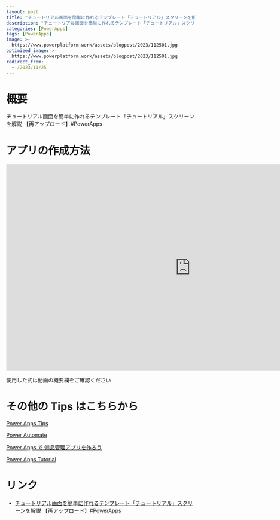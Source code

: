 ```yaml
---
layout: post
title: "チュートリアル画面を簡単に作れるテンプレート「チュートリアル」スクリーンを解説 【再アップロード】#PowerApps"
description: "チュートリアル画面を簡単に作れるテンプレート「チュートリアル」スクリーンを解説 【再アップロード】#PowerAppsを動画で分かりやすく解説"
categories: [PowerApps]
tags: [PowerApps]
image: >-
  https://www.powerplatform.work/assets/blogpost/2023/112501.jpg
optimized_image: >-
  https://www.powerplatform.work/assets/blogpost/2023/112501.jpg
redirect_from:
  - /2023/11/25
---
```



#  概要

チュートリアル画面を簡単に作れるテンプレート「チュートリアル」スクリーンを解説 【再アップロード】#PowerApps


# アプリの作成方法

<iframe width="983" height="553" src="https://www.youtube.com/embed/opy2liGa2gE" title="YouTube video player" frameborder="0" allow="accelerometer; autoplay; clipboard-write; encrypted-media; gyroscope; picture-in-picture" allowfullscreen></iframe>


使用した式は動画の概要欄をご確認ください


# その他の Tips はこちらから

[Power Apps Tips](https://www.youtube.com/watch?v=VrAQf3JQ7yM&list=PLVhFi1fb3DqakSLVMn22DDcySXh9jtzi- )


[Power Automate](https://www.youtube.com/watch?v=-YnJYT0ASEM&list=PLVhFi1fb3Dqbzic6GieqnLFgD3aTj-eHA)


[Power Apps で 備品管理アプリを作ろう](https://www.youtube.com/playlist?list=PLVhFi1fb3DqZM3HKb8Hea6XEL96990Fyn)


[Power Apps Tutorial](https://www.youtube.com/playlist?list=PLVhFi1fb3DqalxpL974VvAJvV4iWoSbe_)


# リンク


- [チュートリアル画面を簡単に作れるテンプレート「チュートリアル」スクリーンを解説 【再アップロード】#PowerApps](https://www.youtube.com/watch?v=opy2liGa2gE)

